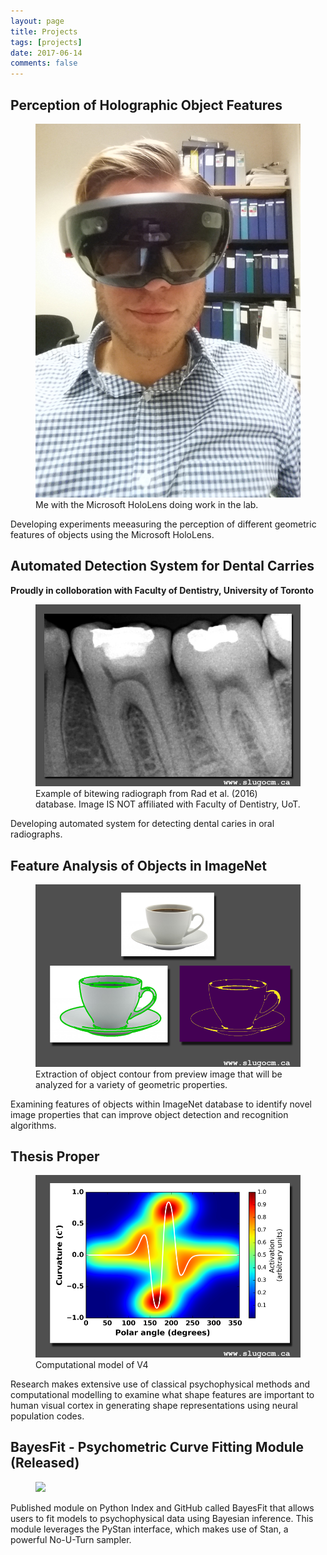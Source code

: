 ```yaml
---
layout: page
title: Projects
tags: [projects]
date: 2017-06-14
comments: false
---
```


## Perception of Holographic Object Features

<figure>
    <a href="/assets/img/project_holoLens.jpg"><img src="/assets/img/project_holoLens.jpg"></a>
    <figcaption>Me with the Microsoft HoloLens doing work in the lab.</figcaption>
</figure>

Developing experiments meeasuring the perception of different geometric features of objects using the Microsoft HoloLens. 

## Automated Detection System for Dental Carries 
**Proudly in colloboration with Faculty of Dentistry, University of Toronto**

<figure>
    <a href="/assets/img/project_tooth.png"><img src="/assets/img/project_tooth.png"></a>
    <figcaption>Example of bitewing radiograph from Rad et al. (2016) database. Image IS NOT affiliated with Faculty of Dentistry, UoT.</figcaption>
</figure>

Developing automated system for detecting dental caries in oral radiographs. 


## Feature Analysis of Objects in ImageNet

<figure>
    <a href="/assets/img/project_natural_images.png"><img src="/assets/img/project_natural_images.png"></a>
    <figcaption>Extraction of object contour from preview image that will be analyzed for a variety of geometric properties.</figcaption>
</figure>

Examining features of objects within ImageNet database to identify novel image properties that can improve object detection and recognition algorithms.   


## Thesis Proper 

<figure>
    <a href="/assets/img/project_neural_model.png"><img src="/assets/img/project_neural_model.png"></a>
    <figcaption>Computational model of V4</figcaption>
</figure>

Research makes extensive use of classical psychophysical methods and computational modelling to examine what shape features are important to human visual cortex in generating shape representations using neural population codes.


## BayesFit - Psychometric Curve Fitting Module (Released)


<figure>
    <a href="https://raw.githubusercontent.com/SlugocM/bayesfit/master/logos/logo.png"><img src="https://raw.githubusercontent.com/SlugocM/bayesfit/master/logos/logo.png"></a>
</figure>

Published module on Python Index and GitHub called BayesFit that allows users to fit models to psychophysical data using Bayesian inference.  This module leverages the PyStan interface, which makes use of Stan, a powerful No-U-Turn sampler.  






